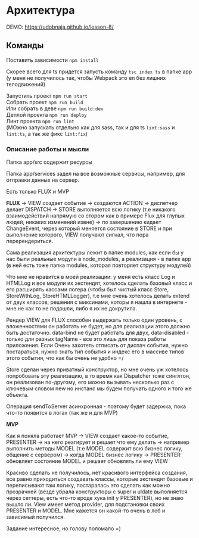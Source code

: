 # Архитектура

DEMO: https://udobnaja.github.io/lesson-8/

## Команды

Поставить зависимости `npm install` <br>

Скорее всего для ts придется запусть команду `tsc index ts` в папке app 
(у меня не получилось так, чтобы Webpack это ел без лишних телодвижений)

Запустить проект `npm run start` <br>
Собрать проект `npm run build` <br>
Или собрать в деве `npm run build:dev` <br>
Деплой проекта `npm run deploy` <br>
Линт проекта `npm run lint` <br>
(МОжно запускать отдельно как для sass, так и для ts `lint:sass` и `lint:ts`, а так же фикс `lint:fix`)

### Описание работы и мысли

Папка app/src содержит ресурсы

Папка app/services задел на все возможные сервисы, например, для отправки данных на сервер.

Есть только FLUX и MVP

**FLUX** -> VIEW создает событие -> создаются ACTION -> диспетчер делает DISPATCH -> STORE выполняется всю логику (т.е никакого взаимодействий напрямую со стором
как в примере Flux для глупых людей, никаких изменений извне) -> по завершению кидает ChangeEvent, через который меняется состояние в STORE и при выполнение которого, VIEW получают сигнал,
что пора перерендериться.

Сама реализация архитектуры лежит в папке modules, как если бы у нас были реальные модули в node_modules, а реализация - в папке app
(в ней есть тоже папка modules, которая повторяет структуру модулей)

Что мне не нравится в моей реализации: у меня есть класс Log и HTMLLog и все модули их экстендят,
хотелось сделать базовый класс и его расширять кассами логера (чтобы был чистый класс Store, StoreWithLog, StoreHTMLLogger), т.е мне очень хотелось делать extend от двух классов,
решения с миксинами, которы я нашла в интернете - мне не как то не подошли, либо я их не докрутила.

Рендер VIEW для FLUX способен выдержать только один уровень, с вложенностями он работать не будет, но для реализации этого должно быть достаточно.
data-bind не будет работать для двух, data-disabled - только для разных tagName - все это лишь для показа работы приложения.
Если Очень захотеть отписать от диспач события, нужно постараться, нужно знать тип события и индекс его в массиве типов этого события,
что как бы очень не удобно =/

Store сделан через приватный конструктор, но мне очень уж хотелось попробовать эту реализацию,
в то время как Dispatcher тоже синглтон, он реализован по-другому, его можно вызывать несколько раз с ключевым словом new
но инстанс мы будем получать одного и того же объекта.

Операция sendToServer асинхронная - поэтому будет задержка, пока что-то появится в логах (так же и для MVP)

**MVP**

Как я поняла работает MVP -> VIEW создает какое-то событие, PRESENTER -> на него реагирует и решает что ему делать ->
например выполнить методы MODEL (т.е MODEL содержит всю бизнес логику, общение с сервером) -> когда MODEL бизнес логику -> PRESENTER
обновляет состояние MODEL и решает обновлять ли ему VIEW

Красиво сделать не получилось, нет красивого интерфейса создания, все равно приходиться создавать классы, которые экстендят базовые и
переписывают там логику, постаралась это сделать как можно прозрачней (везде убрала конструкторы с super и uldate выполняется через сеттеры, есть что-то вроде хука init у PRESENTER),
но не знаю вышло ли. View имеет метод provider, для подстановки своих
PRESENTER и MODEL.
Мне кажется он какой-то очень в лоб и зависимый получился.

Задание интересное, но голову поломало =)



